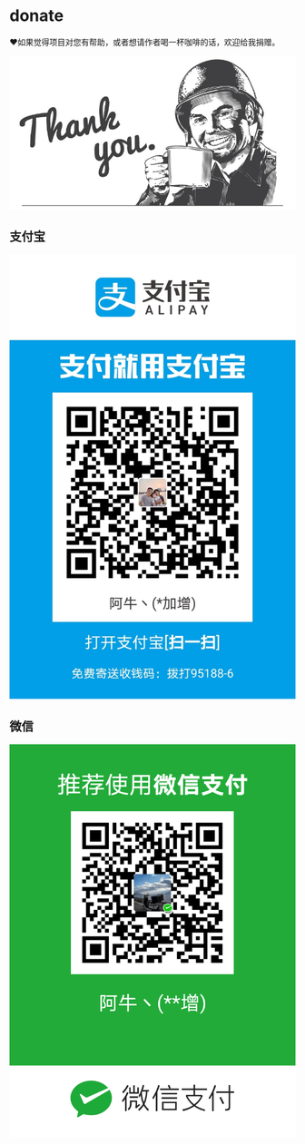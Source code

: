 # donate
❤️如果觉得项目对您有帮助，或者想请作者喝一杯咖啡的话，欢迎给我捐赠。

<div style="text-align: center;">
  <img src="https://github.com/yinjiazeng/donate/blob/master/images/coffee.jpg" />
</div>

## 支付宝

<div style="text-align: center;">
  <img src="https://github.com/yinjiazeng/donate/blob/master/images/alipay.jpg" />
</div>

## 微信

<div style="text-align: center;">
  <img src="https://github.com/yinjiazeng/donate/blob/master/images/wechat.png" />
</div>